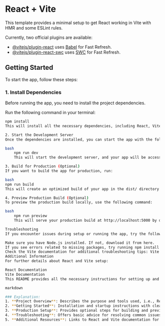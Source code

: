 # React + Vite

This template provides a minimal setup to get React working in Vite with HMR and some ESLint rules.

Currently, two official plugins are available:

- [@vitejs/plugin-react](https://github.com/vitejs/vite-plugin-react/blob/main/packages/plugin-react/README.md) uses [Babel](https://babeljs.io/) for Fast Refresh.
- [@vitejs/plugin-react-swc](https://github.com/vitejs/vite-plugin-react-swc) uses [SWC](https://swc.rs/) for Fast Refresh.

## Getting Started

To start the app, follow these steps:

### 1. Install Dependencies

Before running the app, you need to install the project dependencies.

Run the following command in your terminal:

```bash
npm install
This will install all the necessary dependencies, including React, Vite, and other required packages.

2. Start the Development Server
Once the dependencies are installed, you can start the app with the following command:

bash
    npm run dev
    This will start the development server, and your app will be accessible at http://localhost:3000 (or another port if 3000 is already in use).

3. Build for Production (Optional)
If you want to build the app for production, run:

bash
npm run build
This will create an optimized build of your app in the dist/ directory.

4. Preview Production Build (Optional)
To preview the production build locally, use the following command:

bash
    npm run preview
    This will serve your production build at http://localhost:5000 by default.

Troubleshooting
If you encounter issues during setup or running the app, try the following:

Make sure you have Node.js installed. If not, download it from here.
If you see errors related to missing packages, try running npm install again to ensure all dependencies are correctly installed.
Check the Vite documentation for additional troubleshooting tips: Vite Docs.
Additional Information
For further details about React and Vite setup:

React Documentation
Vite Documentation
This README provides all the necessary instructions for setting up and running the app, as well as building it for production.

markdown

### Explanation:
1. **Project Overview**: Describes the purpose and tools used, i.e., React and Vite.
2. **Getting Started**: Installation and startup instructions with clear steps to set up the app.
3. **Production Setup**: Provides optional steps for building and previewing the production build.
4. **Troubleshooting**: Offers basic advice for resolving common issues.
5. **Additional Resources**: Links to React and Vite documentation for deeper exploration.
